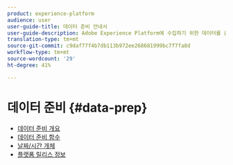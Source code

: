 ```yaml
---
product: experience-platform
audience: user
user-guide-title: 데이터 준비 안내서
user-guide-description: Adobe Experience Platform에 수집하기 위한 데이터를 준비합니다.
translation-type: tm+mt
source-git-commit: c9daf77f4b7db113b972ee268681999bc7f7fa8d
workflow-type: tm+mt
source-wordcount: '29'
ht-degree: 41%

---
```



# 데이터 준비 {#data-prep}

* [데이터 준비 개요](home.md)
* [데이터 준비 함수](functions.md)
* [날짜/시간 개체](dates.md)
* [플랫폼 릴리스 정보](https://www.adobe.com/go/platform-release-notes-en)